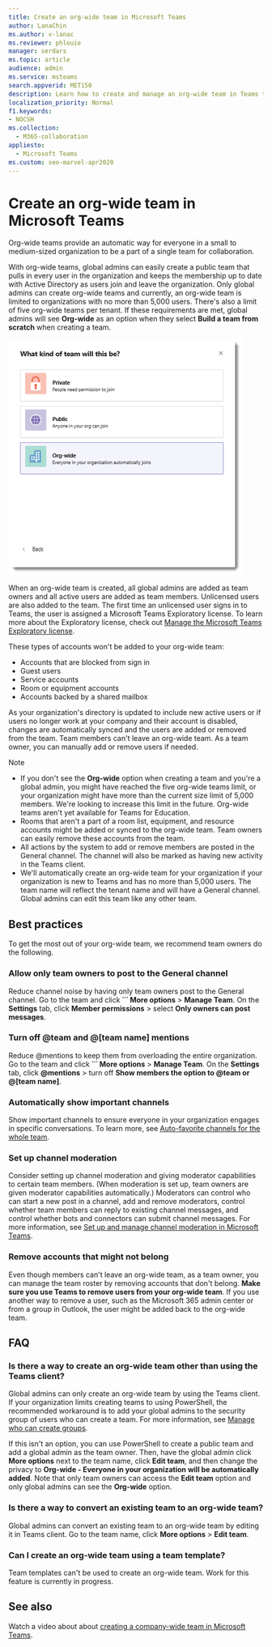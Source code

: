 ```yaml
---
title: Create an org-wide team in Microsoft Teams
author: LanaChin
ms.author: v-lanac
ms.reviewer: phlouie
manager: serdars
ms.topic: article
audience: admin
ms.service: msteams
search.appverid: MET150
description: Learn how to create and manage an org-wide team in Teams to provide an automatic way for everyone in a small to medium-sized organization to collaborate.
localization_priority: Normal
f1.keywords:
- NOCSH
ms.collection: 
  - M365-collaboration
appliesto: 
  - Microsoft Teams
ms.custom: seo-marvel-apr2020
---
```


# Create an org-wide team in Microsoft Teams

Org-wide teams provide an automatic way for everyone in a small to medium-sized organization to be a part of a single team for collaboration.

With org-wide teams, global admins can easily create a public team that pulls in every user in the organization and keeps the membership up to date with Active Directory as users join and leave the organization. Only global admins can create org-wide teams and currently, an org-wide team is limited to organizations with no more than 5,000 users. There's also a limit of five org-wide teams per tenant. If these requirements are met, global admins will see **Org-wide** as an option when they select **Build a team from scratch** when creating a team. 

![Screenshot of the Org-wide option to create an org-wide team](media/create-org-wide-team.png "Screen shot of the Org-wide option to create an org-wide team")

When an org-wide team is created, all global admins are added as team owners and all active users are added as team members. Unlicensed users are also added to the team. The first time an unlicensed user signs in to Teams, the user is assigned a Microsoft Teams Exploratory license. To learn more about the Exploratory license, check out [Manage the Microsoft Teams Exploratory license](teams-exploratory.md). 

These types of accounts won't be added to your org-wide team:

- Accounts that are blocked from sign in
- Guest users
- Service accounts
- Room or equipment accounts
- Accounts backed by a shared mailbox

As your organization's directory is updated to include new active users or if users no longer work at your company and their account is disabled, changes are automatically synced and the users are added or removed from the team. Team members can't leave an org-wide team. As a team owner, you can manually add or remove users if needed.

> [!NOTE]
> - If you don't see the **Org-wide** option when creating a team and you're a global admin, you might have reached the five org-wide teams limit, or your organization might have more than the current size limit of 5,000 members. We're looking to increase this limit in the future. Org-wide teams aren't yet available for Teams for Education.
> - Rooms that aren't a part of a room list, equipment, and resource accounts might be added or synced to the org-wide team. Team owners can easily remove these accounts from the team.
> - All actions by the system to add or remove members are posted in the General channel. The channel will also be marked as having new activity in the Teams client.
> - We'll automatically create an org-wide team for your organization if your organization is new to Teams and has no more than 5,000 users. The team name will reflect the tenant name and will have a General channel. Global admins can edit this team like any other team. 

## Best practices

To get the most out of your org-wide team, we recommend team owners do the following.

### Allow only team owners to post to the General channel

Reduce channel noise by having only team owners post to the General channel. Go to the team and click **˙˙˙ More options** > **Manage Team**. On the **Settings** tab, click **Member permissions** > select **Only owners can post messages**.

### Turn off @team and @[team name] mentions

 Reduce @mentions to keep them from overloading the entire organization. Go to the team and click **˙˙˙ More options** > **Manage Team**. On the **Settings** tab, click <strong>@mentions</strong> > turn off **Show members the option to @team or @[team name]**. 

### Automatically show important channels

Show important channels to ensure everyone in your organization engages in specific conversations. To learn more, see [Auto-favorite channels for the whole team](https://support.office.com/article/auto-favorite-channels-for-the-whole-team-a948272c-5aa5-429c-863c-4e1e1cd6b0f6). 

### Set up channel moderation

Consider setting up channel moderation and giving moderator capabilities to certain team members. (When moderation is set up, team owners are given moderator capabilities automatically.) Moderators can control who can start a new post in a channel, add and remove moderators, control whether team members can reply to existing channel messages, and control whether bots and connectors can submit channel messages. For more information, see [Set up and manage channel moderation in Microsoft Teams](manage-channel-moderation-in-teams.md).

### Remove accounts that might not belong

Even though members can't leave an org-wide team, as a team owner, you can manage the team roster by removing accounts that don't belong. **Make sure you use Teams to remove users from your org-wide team**. If you use another way to remove a user, such as the Microsoft 365 admin center or from a group in Outlook, the user might be added back to the org-wide team.

## FAQ

### Is there a way to create an org-wide team other than using the Teams client?

Global admins can only create an org-wide team by using the Teams client. If your organization limits creating teams to using PowerShell, the recommended workaround is to add your global admins to the security group of users who can create a team. For more information, see [Manage who can create groups](https://docs.microsoft.com/microsoft-365/admin/create-groups/manage-creation-of-groups).

If this isn't an option, you can use PowerShell to create a public team and add a global admin as the team owner. Then, have the global admin click **More options** next to the team name, click **Edit team**, and then change the privacy to **Org-wide - Everyone in your organization will be automatically added**. Note that only team owners can access the **Edit team** option and only global admins can see the **Org-wide** option.

### Is there a way to convert an existing team to an org-wide team?

Global admins can convert an existing team to an org-wide team by editing it in Teams client. Go to the team name, click **More options** > **Edit team**.

### Can I create an org-wide team using a team template?

Team templates can't be used to create an org-wide team. Work for this feature is currently in progress. 

## See also

Watch a video about about [creating a company-wide team in Microsoft Teams](https://support.office.com/article/037bb27a-bcc9-48fe-8d72-44d9482420a3).
